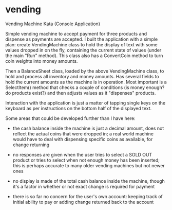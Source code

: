# vending
Vending Machine Kata (Console Application)

Simple vending machine to accept payment for three products and dispense as payments are accepted. I built the application with a simple plan: create VendingMachine class to hold the display of text with some values dropped in on the fly, containing the current state of values (under the main "Run" method). This class also has a ConvertCoin method to turn coin weights into money amounts.

Then a BalanceSheet class, loaded by the above VendingMachine class, to hold and process all inventory and money amounts. Has several fields to hold the current amounts as the machine is in operation. Most important is a SelectItem() method that checks a couple of conditions (is money enough? do products exist?) and then adjusts values as it "dispenses" products.

Interaction with the application is just a matter of tapping single keys on the keyboard as per instructions on the bottom half of the displayed text.

Some areas that could be developed further than I have here:

* the cash balance inside the machine is just a decimal amount, does not reflect the actual coins that were dropped in; a real world machine would have to deal with dispensing specific coins as available, for change returning

* no responses are given when the user tries to select a SOLD OUT product or tries to select when not enough money has been inserted; this is perhaps accurate to many older vending machines but not newer ones

* no display is made of the total cash balance inside the machine, though it's a factor in whether or not exact change is required for payment

* there is so far no concern for the user's own account: keeping track of initial ability to pay or adding change returned back to the account
